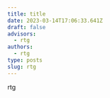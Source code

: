 ```yaml
---
title: title
date: 2023-03-14T17:06:33.641Z
draft: false
advisors:
  - rtg
authors:
  - rtg
type: posts
slug: rtg
---
```

r﻿tg